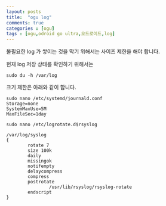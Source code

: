 ```yaml
---
layout: posts
title:  "ogu log"
comments: true
categories : [ogu]
tags : [ogu,odroid go ultra,오드로이드,log]
---
```


불필요한 log 가 쌓이는 것을 막기 위해서는 사이즈 제한을 해야 합니다.

현재 log 저장 상태를 확인하기 위해서는

    sudo du -h /var/log


크기 제한은 아래와 같이 합니다.

    sudo nano /etc/systemd/journald.conf
    Storage=none
    SystemMaxUse=5M
    MaxFileSec=1day

    sudo nano /etc/logrotate.d$rsyslog

    /var/log/syslog
    {
            rotate 7
            size 100k
            daily
            missingok
            notifempty
            delaycompress
            compress
            postrotate
                    /usr/lib/rsyslog/rsyslog-rotate
            endscript
    }
